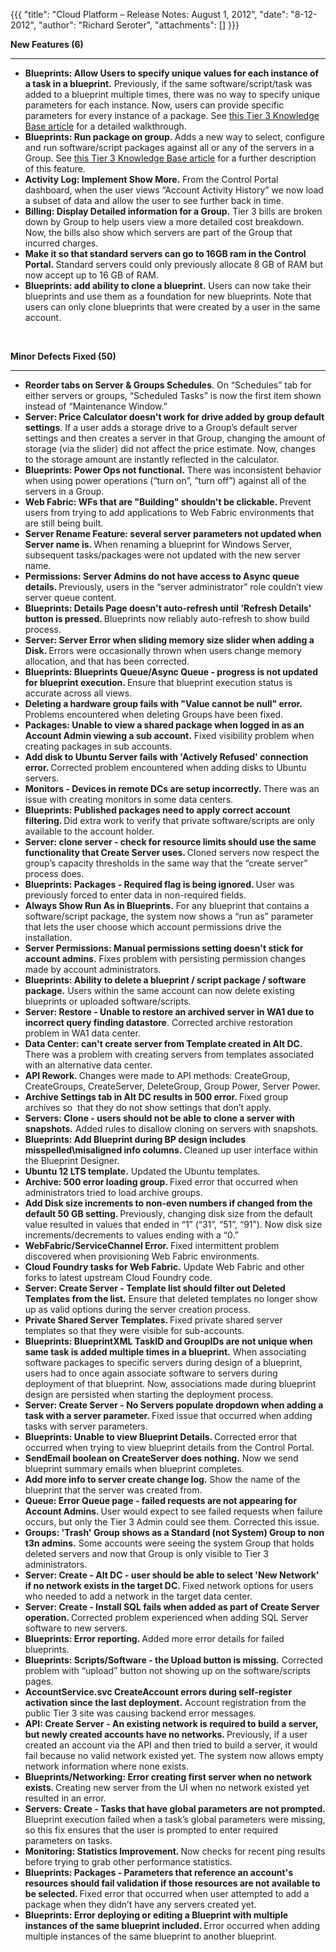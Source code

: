 {{{
  "title": "Cloud Platform – Release Notes: August 1, 2012",
  "date": "8-12-2012",
  "author": "Richard Seroter",
  "attachments": []
}}}

<p><strong>New Features (6)</strong>
</p>
<hr />
<ul>
  <li><strong>Blueprints: Allow Users to specify unique values for each instance of a task in a blueprint.</strong>&nbsp;Previously, if the same software/script/task was added to a blueprint multiple times, there was no way to specify unique parameters for
    each instance. Now, users can provide specific parameters for every instance of a package. See&nbsp;<a href="http://help.tier3.com/entries/21776651-add-multiple-instances-of-a-software-package-to-a-blueprint" target="_blank">this Tier 3 Knowledge Base article</a>&nbsp;for
    a detailed walkthrough.</li>
  <li><strong>Blueprints: Run package on group.&nbsp;</strong>Adds a new way to select, configure and run software/script packages against all or any of the servers in a Group. See&nbsp;<a href="http://help.tier3.com/entries/21807618-using-group-tasks-to-install-software-and-run-scripts-on-groups"
    target="_blank">this Tier 3 Knowledge Base article</a>&nbsp;for a further description of this feature.</li>
  <li><strong>Activity Log: Implement Show More.</strong>&nbsp;From the Control Portal dashboard, when the user views “Account Activity History” we now load a subset of data and allow the user to see further back in time.</li>
  <li><strong>Billing: Display Detailed information for a Group.</strong>&nbsp;Tier 3 bills are broken down by Group to help users view a more detailed cost breakdown. Now, the bills also show which servers are part of the Group that incurred charges.</li>
  <li><strong>Make it so that standard servers can go to 16GB ram in the Control Portal.&nbsp;</strong>Standard servers could only previously allocate 8 GB of RAM but now accept up to 16 GB of RAM.</li>
  <li><strong>Blueprints: add ability to clone a blueprint.</strong>&nbsp;Users can now take their blueprints and use them as a foundation for new blueprints. Note that users can only clone blueprints that were created by a user in the same account.</li>
</ul>
<p><strong><br /></strong>
</p>
<p><strong>Minor Defects Fixed (50)</strong>
</p>
<hr />
<ul>
  <li><strong>Reorder tabs on Server &amp; Groups Schedules</strong>. On “Schedules” tab for either servers or groups, “Scheduled Tasks” is now the first item shown instead of “Maintenance Window.”</li>
  <li><strong>Server: Price Calculator doesn't work for drive added by group default settings</strong>. If a user adds a storage drive to a Group’s default server settings and then creates a server in that Group, changing the amount of storage (via the slider)
    did not affect the price estimate. Now, changes to the storage amount are instantly reflected in the calculator.</li>
  <li><strong>Blueprints: Power Ops not functional.</strong> There was inconsistent behavior when using power operations (“turn on”, “turn off”) against all of the servers in a Group.</li>
  <li><strong>Web Fabric: WFs that are "Building" shouldn't be clickable. </strong>Prevent users from trying to add applications to Web Fabric environments that are still being built.</li>
  <li><strong>Server Rename Feature: several server parameters not updated when Server name is. </strong>When renaming a blueprint for Windows Server, subsequent tasks/packages were not updated with the new server name.</li>
  <li><strong>Permissions: Server Admins do not have access to Async queue details. </strong>Previously, users in the “server administrator” role couldn’t view server queue content.</li>
  <li><strong>Blueprints: Details Page doesn't auto-refresh until 'Refresh Details' button is pressed. </strong>Blueprints now reliably auto-refresh to show build process.</li>
  <li><strong>Server: Server Error when sliding memory size slider when adding a Disk. </strong>Errors were occasionally thrown when users change memory allocation, and that has been corrected.</li>
  <li><strong>Blueprints: Blueprints Queue/Async Queue - progress is not updated for blueprint execution. </strong>Ensure that blueprint execution status is accurate across all views.</li>
  <li><strong>Deleting a hardware group fails with "Value cannot be null" error. </strong>Problems encountered when deleting Groups have been fixed.</li>
  <li><strong>Packages: Unable to view a shared package when logged in as an Account Admin viewing a sub account.</strong> Fixed visibility problem when creating packages in sub accounts.</li>
  <li><strong>Add disk to Ubuntu Server fails with 'Actively Refused' connection error. </strong>Corrected problem encountered when adding disks to Ubuntu servers.</li>
  <li><strong>Monitors - Devices in remote DCs are setup incorrectly. </strong>There was an issue with creating monitors in some data centers.</li>
  <li><strong>Blueprints: Published packages need to apply correct account filtering. </strong>Did extra work to verify that private software/scripts are only available to the account holder.</li>
  <li><strong>Server: clone server - check for resource limits should use the same functionality that Create Server uses. </strong>Cloned servers now respect the group’s capacity thresholds in the same way that the “create server” process does.</li>
  <li><strong>Blueprints: Packages - Required flag is being ignored. </strong>User was previously forced to enter data in non-required fields.</li>
  <li><strong>Always Show Run As in Blueprints.</strong> For any blueprint that contains a software/script package, the system now shows a “run as” parameter that lets the user choose which account permissions drive the installation.</li>
  <li><strong>Server Permissions: Manual permissions setting doesn't stick for account admins.</strong> Fixes problem with persisting permission changes made by account administrators.</li>
  <li><strong>Blueprints: Ability to delete a blueprint / script package / software package.</strong> Users within the same account can now delete existing blueprints or uploaded software/scripts.</li>
  <li><strong>Server: Restore - Unable to restore an archived server in WA1 due to incorrect query finding datastore</strong>. Corrected archive restoration problem in WA1 data center.</li>
  <li><strong>Data Center: can't create server from Template created in Alt DC. </strong>There was a problem with creating servers from templates associated with an alternative data center.</li>
  <li><strong>API Rework. </strong>Changes were made to API methods: CreateGroup, CreateGroups, CreateServer, DeleteGroup, Group Power, Server Power.</li>
  <li><strong>Archive Settings tab in Alt DC results in 500 error. </strong>Fixed group archives so&nbsp; that they do not show settings that don’t apply.</li>
  <li><strong>Servers: Clone - users should not be able to clone a server with snapshots.</strong> Added rules to disallow cloning on servers with snapshots.</li>
  <li><strong>Blueprints: Add Blueprint during BP design includes misspelled\misaligned info columns. </strong>Cleaned up user interface within the Blueprint Designer.</li>
  <li><strong>Ubuntu 12 LTS template.</strong> Updated the Ubuntu templates.</li>
  <li><strong>Archive: 500 error loading group. </strong>Fixed error that occurred when administrators tried to load archive groups.</li>
  <li><strong>Add Disk size increments to non-even numbers if changed from the default 50 GB setting. </strong>Previously, changing disk size from the default value resulted in values that ended in “1” (“31”, “51”, “91”). Now disk size increments/decrements
    to values ending with a “0.”</li>
  <li><strong>WebFabric/ServiceChannel Error. </strong>Fixed intermittent problem discovered when provisioning Web Fabric environments.</li>
  <li><strong>Cloud Foundry tasks for Web Fabric.</strong> Update Web Fabric and other forks to latest upstream Cloud Foundry code.</li>
  <li><strong>Server: Create Server - Template list should filter out Deleted Templates from the list.</strong> Ensure that deleted templates no longer show up as valid options during the server creation process.</li>
  <li><strong>Private Shared Server Templates. </strong>Fixed private shared server templates so that they were visible for sub-accounts.</li>
  <li><strong>Blueprints: BlueprintXML TaskID and GroupIDs are not unique when same task is added multiple times in a blueprint.</strong> When associating software packages to specific servers during design of a blueprint, users had to once again associate
    software to servers during deployment of that blueprint. Now, associations made during blueprint design are persisted when starting the deployment process.</li>
  <li><strong>Server: Create Server - No Servers populate dropdown when adding a task with a server parameter. </strong>Fixed issue that occurred when adding tasks with server parameters.</li>
  <li><strong>Blueprints: Unable to view Blueprint Details. </strong>Corrected error that occurred when trying to view blueprint details from the Control Portal.</li>
  <li><strong>SendEmail boolean on CreateServer does nothing.</strong> Now we send blueprint summary emails when blueprint completes.</li>
  <li><strong>Add more info to server create change log.</strong> Show the name of the blueprint that the server was created from.</li>
  <li><strong>Queue: Error Queue page - failed requests are not appearing for Account Admins. </strong>User would expect to see failed requests when failure occurs, but only the Tier 3 Admin could see them. Corrected this issue.</li>
  <li><strong>Groups: 'Trash' Group shows as a Standard (not System) Group to non t3n admins.</strong> Some accounts were seeing the system Group that holds deleted servers and now that Group is only visible to Tier 3 administrators.</li>
  <li><strong>Server: Create - Alt DC - user should be able to select 'New Network' if no network exists in the target DC. </strong>Fixed network options for users who needed to add a network in the target data center.</li>
  <li><strong>Server: Create - Install SQL fails when added as part of Create Server operation. </strong>Corrected problem experienced when adding SQL Server software to new servers.</li>
  <li><strong>Blueprints: Error reporting. </strong>Added more error details for failed blueprints.</li>
  <li><strong>Blueprints: Scripts/Software - the Upload button is missing.</strong> Corrected problem with “upload” button not showing up on the software/scripts pages.</li>
  <li><strong>AccountService.svc CreateAccount errors during self-register activation since the last deployment.</strong> Account registration from the public Tier 3 site was causing backend error messages.</li>
  <li><strong>API: Create Server - An existing network is required to build a server, but newly created accounts have no networks. </strong>Previously, if a user created an account via the API and then tried to build a server, it would fail because no valid
    network existed yet. The system now allows empty network information where none exists.</li>
  <li><strong>Blueprints/Networking: Error creating first server when no network exists. </strong>Creating new server from the UI when no network existed yet resulted in an error.</li>
  <li><strong>Servers: Create - Tasks that have global parameters are not prompted. </strong>Blueprint execution failed when a task’s global parameters were missing, so this fix ensures that the user is prompted to enter required parameters on tasks.</li>
  <li><strong>Monitoring: Statistics Improvement. </strong>Now checks for recent ping results before trying to grab other performance statistics.</li>
  <li><strong>Blueprints: Packages - Parameters that reference an account's resources should fail validation if those resources are not available to be selected. </strong>Fixed error that occurred when user attempted to add a package when they didn’t have
    any servers created yet.</li>
  <li><strong>Blueprints: Error deploying or editing a Blueprint with multiple instances of the same blueprint included. </strong>Error occurred when adding multiple instances of the same blueprint to another blueprint.</li>
</ul>
<p></p>